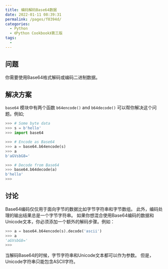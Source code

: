 ```yaml
---
title: 编码解码Base64数据
date: 2022-01-11 08:39:31
permalink: /pages/f0394d/
categories:
  - Python
  - 《Python Cookbook》第三版
tags:
  -
---
```


## 问题

你需要使用Base64格式解码或编码二进制数据。

## 解决方案

`base64` 模块中有两个函数 `b64encode()` and `b64decode()` 可以帮你解决这个问题。例如;

```python
>>> # Some byte data
>>> s = b'hello'
>>> import base64

>>> # Encode as Base64
>>> a = base64.b64encode(s)
>>> a
b'aGVsbG8='

>>> # Decode from Base64
>>> base64.b64decode(a)
b'hello'
>>>
```

## 讨论

Base64编码仅仅用于面向字节的数据比如字节字符串和字节数组。 此外，编码处理的输出结果总是一个字节字符串。 如果你想混合使用Base64编码的数据和Unicode文本，你必须添加一个额外的解码步骤。例如：

```python
>>> a = base64.b64encode(s).decode('ascii')
>>> a
'aGVsbG8='
>>>
```

当解码Base64的时候，字节字符串和Unicode文本都可以作为参数。 但是，Unicode字符串只能包含ASCII字符。